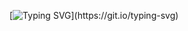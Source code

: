 [![Typing SVG](https://readme-typing-svg.demolab.com?font=Fira+Code&pause=1000&color=000000&background=DAD3FF8D&center=true&vCenter=true&width=434&lines=Hello%2C+this+is+Ted!)](https://git.io/typing-svg)

